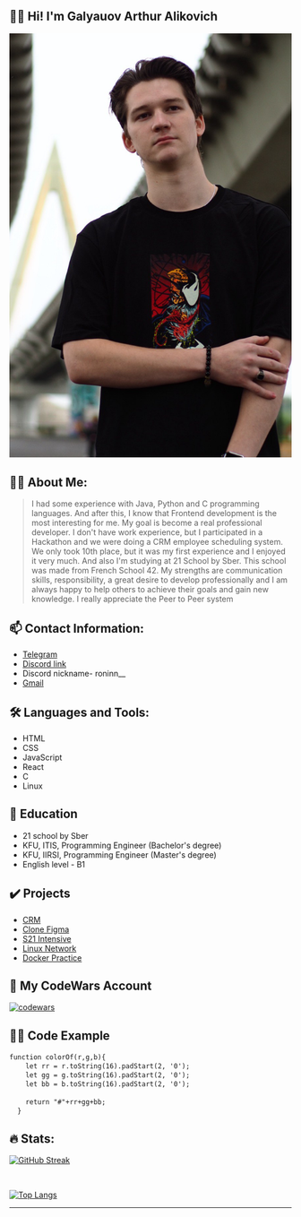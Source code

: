 
## 👋🏼 Hi! I'm Galyauov Arthur Alikovich
![avatar](avatar.jpg)

## 👨‍💻 About Me:
> I had some experience with Java, Python and C programming languages. And after this, I know that Frontend development is the most interesting for me. My goal is become a real professional developer.
I don't have work experience, but I participated in a Hackathon and we were doing a CRM employee scheduling system. We only took 10th place, but it was my first experience and I enjoyed it very much. And also I'm studying at 21 School by Sber. This school was made from French School 42.
My strengths are communication skills, responsibility, a great desire to develop professionally and I am always happy to help others to achieve their goals and gain new knowledge. I really appreciate the Peer to Peer system

## 📫 Contact Information:
- [Telegram](https://t.me/guinitum)
- [Discord link](https://discordapp.com/users/635084855788437504/)
- Discord nickname- roninn__
- [Gmail](mailto:artking01kg@gmail.com)

## 🛠️ Languages and Tools:
- HTML
- CSS 
- JavaScript 
- React
- C
- Linux

## 📕 Education
- 21 school by Sber
- KFU, ITIS, Programming Engineer (Bachelor's degree)
- KFU, IIRSI, Programming Engineer (Master's degree) 
- English level - B1

## ✔️ Projects 
- [CRM](https://github.com/Ronlnn/qazaqrepublic_crm)
- [Clone Figma](https://github.com/Ronlnn/diplom)
- [S21 Intensive](https://github.com/Ronlnn/S21_intensive)
- [Linux Network](https://github.com/Ronlnn/Linux-Network)
- [Docker Practice](https://github.com/Ronlnn/first-docker)

## 🏅 My CodeWars Account
[![codewars](https://www.codewars.com/users/RonInn/badges/large)](https://www.codewars.com/users/RonInn)

## ✍🏻 Code Example
```
function colorOf(r,g,b){
	let rr = r.toString(16).padStart(2, '0');
	let gg = g.toString(16).padStart(2, '0');
	let bb = b.toString(16).padStart(2, '0');
	
	return "#"+rr+gg+bb;
  }
  ```

## 🔥 Stats:
[![GitHub Streak](http://github-readme-streak-stats.herokuapp.com?user=Ronlnn&theme=material-palenight&background=000000)](https://git.io/streak-stats)

<br>

[![Top Langs](https://github-readme-stats.vercel.app/api/top-langs/?username=Ronlnn&layout=compact&theme=material-palenight)](https://github.com/anuraghazra/github-readme-stats)

---

